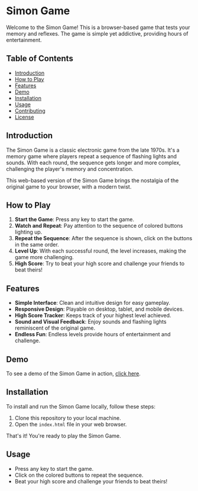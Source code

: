 # Simon Game

Welcome to the Simon Game! This is a browser-based game that tests your memory and reflexes. The game is simple yet addictive, providing hours of entertainment.

## Table of Contents
- [Introduction](#introduction)
- [How to Play](#how-to-play)
- [Features](#features)
- [Demo](#demo)
- [Installation](#installation)
- [Usage](#usage)
- [Contributing](#contributing)
- [License](#license)

## Introduction

The Simon Game is a classic electronic game from the late 1970s. It's a memory game where players repeat a sequence of flashing lights and sounds. With each round, the sequence gets longer and more complex, challenging the player's memory and concentration.

This web-based version of the Simon Game brings the nostalgia of the original game to your browser, with a modern twist.

## How to Play

1. **Start the Game**: Press any key to start the game.
2. **Watch and Repeat**: Pay attention to the sequence of colored buttons lighting up.
3. **Repeat the Sequence**: After the sequence is shown, click on the buttons in the same order.
4. **Level Up**: With each successful round, the level increases, making the game more challenging.
5. **High Score**: Try to beat your high score and challenge your friends to beat theirs!

## Features

- **Simple Interface**: Clean and intuitive design for easy gameplay.
- **Responsive Design**: Playable on desktop, tablet, and mobile devices.
- **High Score Tracker**: Keeps track of your highest level achieved.
- **Sound and Visual Feedback**: Enjoy sounds and flashing lights reminiscent of the original game.
- **Endless Fun**: Endless levels provide hours of entertainment and challenge.

## Demo

To see a demo of the Simon Game in action, [click here](https://your-demo-link-here).

## Installation

To install and run the Simon Game locally, follow these steps:

1. Clone this repository to your local machine.
2. Open the `index.html` file in your web browser.

That's it! You're ready to play the Simon Game.

## Usage

- Press any key to start the game.
- Click on the colored buttons to repeat the sequence.
- Beat your high score and challenge your friends to beat theirs!
